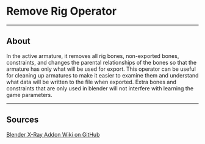 # Remove Rig Operator

___

## About

In the active armature, it removes all rig bones, non-exported bones, constraints, and changes the parental relationships of the bones so that the armature has only what will be used for export. This operator can be useful for cleaning up armatures to make it easier to examine them and understand what data will be written to the file when exported. Extra bones and constraints that are only used in blender will not interfere with learning the game parameters.

___

## Sources

[Blender X-Ray Addon Wiki on GitHub](https://github.com/PavelBlend/blender-xray/wiki/Operator-Remove-Rig#%D0%BE%D0%BF%D0%B5%D1%80%D0%B0%D1%82%D0%BE%D1%80-remove-rig)
